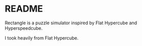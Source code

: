 # README

Rectangle is a puzzle simulator inspired by Flat Hypercube and Hyperspeedcube.

I took heavily from Flat Hypercube.
